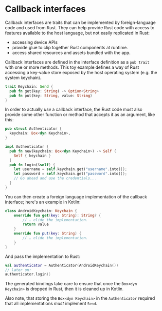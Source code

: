 # Callback interfaces

Callback interfaces are traits that can be implemented by foreign-language code
and used from Rust. They can help provide Rust code with access to features
available to the host language, but not easily replicated in Rust:

 * accessing device APIs
 * provide glue to clip together Rust components at runtime.
 * access shared resources and assets bundled with the app.

Callback interfaces are defined in the interface definition as a `pub trait`
with one or more methods. This toy example defines a way of Rust accessing
a key-value store exposed by the host operating system (e.g. the system keychain).

```rust
trait Keychain: Send {
  pub fn get(key: String) -> Option<String>
  pub fn put(key: String, value: String)
}
```

In order to actually *use* a callback interface, the Rust code must also
provide some other function or method that accepts it as an argument,
like this:

```rust
pub struct Authenticator {
  keychain: Box<dyn Keychain>,
}

impl Authenticator {
  pub fn new(keychain: Box<dyn Keychain>) -> Self {
    Self { keychain }
  }
  pub fn login(&self) {
    let username = self.keychain.get("username".into());
    let password = self.keychain.get("password".into());
    // Go ahead and use the credentials...
  }
}
```

You can then create a foreign language implementation of the callback interface;
here's an example in Kotlin:

```kotlin
class AndroidKeychain: Keychain {
    override fun get(key: String): String? {
        // … elide the implementation.
        return value
    }
    override fun put(key: String) {
        // … elide the implementation.
    }
}
```

And pass the implementation to Rust:

```kotlin
val authenticator = Authenticator(AndroidKeychain())
// later on:
authenticator.login()
```

The generated bindings take care to ensure that once the `Box<dyn Keychain>` is dropped in Rust,
then it is cleaned up in Kotlin.

Also note, that storing the `Box<dyn Keychain>` in the `Authenticator` required that all implementations
*must* implement `Send`.
